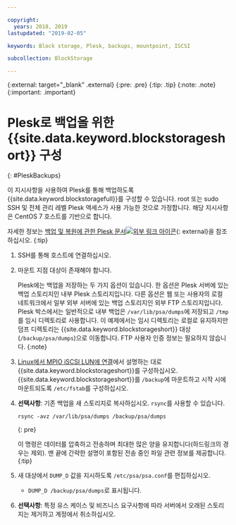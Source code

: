 ```yaml
---

copyright:
  years: 2018, 2019
lastupdated: "2019-02-05"

keywords: Block storage, Plesk, backups, mountpoint, ISCSI

subcollection: BlockStorage

---
```

{:external: target="_blank" .external}
{:pre: .pre}
{:tip: .tip}
{:note: .note}
{:important: .important}

# Plesk로 백업을 위한 {{site.data.keyword.blockstorageshort}} 구성
{: #PleskBackups}

이 지시사항을 사용하여 Plesk를 통해 백업하도록 {{site.data.keyword.blockstoragefull}}를 구성할 수 있습니다. root 또는 sudo SSH 및 전체 관리 레벨 Plesk 액세스가 사용 가능한 것으로 가정합니다. 해당 지시사항은 CentOS 7 호스트를 기반으로 합니다.

자세한 정보는 [백업 및 복원에 관한 Plesk 문서![외부 링크 아이콘](../../icons/launch-glyph.svg "외부 링크 아이콘")](https://docs.plesk.com/en-US/12.5/administrator-guide/backing-up-and-restoration.59256/){: external}을 참조하십시오.
{:tip}

1. SSH를 통해 호스트에 연결하십시오.
2. 마운트 지점 대상이 존재해야 합니다.

   Plesk에는 백업을 저장하는 두 가지 옵션이 있습니다. 한 옵션은 Plesk 서버에 있는 백업 스토리지인 내부 Plesk 스토리지입니다. 다른 옵션은 웹 또는 사용자의 로컬 네트워크에서 일부 외부 서버에 있는 백업 스토리지인 외부 FTP 스토리지입니다. Plesk 박스에서는 일반적으로 내부 백업은 `/var/lib/psa/dumps`에 저장되고 `/tmp`를 임시 디렉토리로 사용합니다. 이 예제에서는 임시 디렉토리는 로컬로 유지하지만 덤프 디렉토리는 {{site.data.keyword.blockstorageshort}} 대상(`/backup/psa/dumps`)으로 이동합니다. FTP 사용자 인증 정보는 필요하지 않습니다.
   {:note}   
3. [Linux에서 MPIO iSCSI LUN에 연결](/docs/infrastructure/BlockStorage?topic=BlockStorage-mountingLinux#mountingLinux)에서 설명하는 대로 {{site.data.keyword.blockstorageshort}}를 구성하십시오. {{site.data.keyword.blockstorageshort}}를 `/backup`에 마운트하고 시작 시에 마운트되도록 `/etc/fstab`를 구성하십시오.
4. **선택사항**: 기존 백업을 새 스토리지로 복사하십시오. `rsync`를 사용할 수 있습니다.
   ```
   rsync -avz /var/lib/psa/dumps /backup/psa/dumps
   ```
   {: pre}

    이 명령은 데이터를 압축하고 전송하며 최대한 많은 양을 유지합니다(하드링크의 경우는 제외). 맨 끝에 간략한 설명이 포함된 전송 중인 파일 관련 정보를 제공합니다.
    {:tip}    
5. 새 대상에서 `DUMP_D` 값을 지시하도록 `/etc/psa/psa.conf`를 편집하십시오.
    - `DUMP_D /backup/psa/dumps`로 표시됩니다.
6. **선택사항**: 특정 유스 케이스 및 비즈니스 요구사항에 따라 서버에서 오래된 스토리지는 제거하고 계정에서 취소하십시오.
